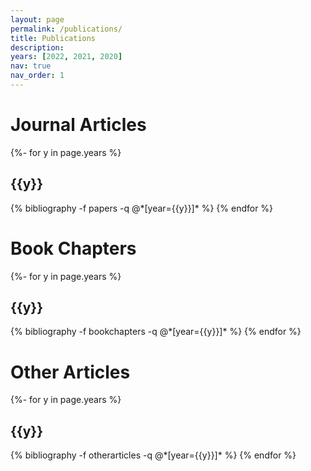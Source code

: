 ```yaml
---
layout: page
permalink: /publications/
title: Publications
description:
years: [2022, 2021, 2020]
nav: true
nav_order: 1
---
```

<!-- _pages/publications.md -->
<div class="publications">
<h1>Journal Articles</h1>
{%- for y in page.years %}
  <h2 class="year">{{y}}</h2>
  {% bibliography -f papers -q @*[year={{y}}]* %}
{% endfor %}
<h1>Book Chapters</h1>
{%- for y in page.years %}
  <h2 class="year">{{y}}</h2>
  {% bibliography -f bookchapters -q @*[year={{y}}]* %}
{% endfor %}
<h1>Other Articles</h1>
{%- for y in page.years %}
  <h2 class="year">{{y}}</h2>
  {% bibliography -f otherarticles -q @*[year={{y}}]* %}
{% endfor %}


</div>
